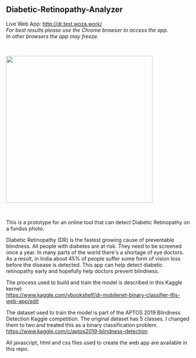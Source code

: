 ## Diabetic-Retinopathy-Analyzer

Live Web App: http://dr.test.woza.work/<br>
<i>For best results please use the Chrome browser to access the app.<br>
In other browsers the app may freeze.</i>


<br>

<img src="http://dr.test.woza.work/assets/dr_app.png" width="400"></img>

<br>




This is a prototype for an online tool that can detect Diabetic Retinopathy on a fundus photo.

Diabetic Retinopathy (DR) is the fastest growing cause of preventable blindness. All people with diabetes are at risk. They need to be screened once a year. In many parts of the world there's a shortage of eye doctors. As a result, in India about 45% of people suffer some form of vision loss before the disease is detected. This app can help detect diabetic retinopathy early and hopefully help doctors prevent blindness.

The process used to build and train the model is described in this Kaggle kernel:<br>
https://www.kaggle.com/vbookshelf/dr-mobilenet-binary-classifier-tfjs-web-app/edit

The dataset used to train the model is part of the APTOS 2019 Blindness Detection Kaggle competition. The original dataset has 5 classes. I changed them to two and treated this as a binary classification problem.<br>
https://www.kaggle.com/c/aptos2019-blindness-detection



All javascript, html and css files used to create the web app are available in this repo.
